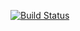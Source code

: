 [![Build Status](https://travis-ci.org/YoannnBourdet/Webpack-React-Sass-Boilerplate.svg?branch=master)](https://travis-ci.org/YoannnBourdet/Webpack-React-Sass-Boilerplate)
